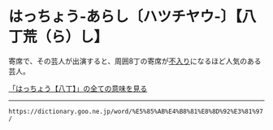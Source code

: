 # はっちょう‐あらし〔ハツチヤウ‐〕【八丁荒（ら）し】

寄席で、その芸人が出演すると、周囲8丁の寄席が[不入り](ふいり（不入り）)になるほど人気のある芸人。

[「はっちょう【八丁】」の全ての意味を見る](https://dictionary.goo.ne.jp/word/%E5%85%AB%E4%B8%81/#jn-177678)

---
`https://dictionary.goo.ne.jp/word/%E5%85%AB%E4%B8%81%E8%8D%92%E3%81%97/`
